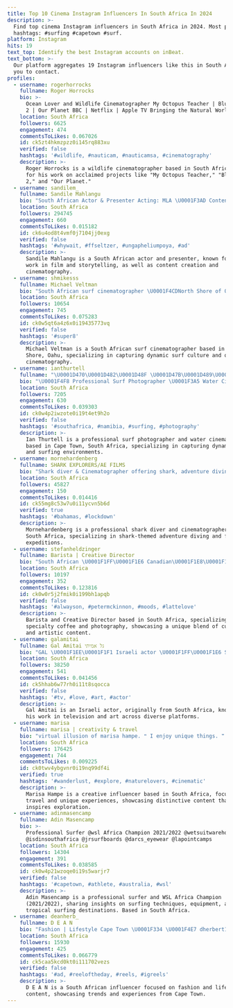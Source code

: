 ```yaml
---
title: Top 10 Cinema Instagram Influencers In South Africa In 2024
description: >-
  Find top cinema Instagram influencers in South Africa in 2024. Most popular
  hashtags: #surfing #capetown #surf.
platform: Instagram
hits: 19
text_top: Identify the best Instagram accounts on inBeat.
text_bottom: >-
  Our platform aggregates 19 Instagram influencers like this in South Africa for
  you to contact.
profiles:
  - username: rogerhorrocks
    fullname: Roger Horrocks
    bio: >-
      Ocean Lover and Wildlife Cinematographer My Octopus Teacher | Blue Planet
      2 | Our Planet BBC | Netflix | Apple TV Bringing the Natural World Home
    location: South Africa
    followers: 6625
    engagement: 474
    commentsToLikes: 0.067026
    id: ck5zt4hkmzpzz0i145rq883xu
    verified: false
    hashtags: '#wildlife, #nauticam, #nauticamsa, #cinematography'
    description: >-
      Roger Horrocks is a wildlife cinematographer based in South Africa, known
      for his work on acclaimed projects like "My Octopus Teacher," "Blue Planet
      2," and "Our Planet."
  - username: sandilem_
    fullname: Sandile Mahlangu
    bio: "South African Actor & Presenter Acting: MLA \U0001F3AD Content Creator \U0001F3A8 Cinematographer \U0001F39E Story Teller \U0001F3AC"
    location: South Africa
    followers: 294745
    engagement: 660
    commentsToLikes: 0.015182
    id: ck6u4od8t4vmf0j7104jj0exg
    verified: false
    hashtags: '#whywait, #ffseltzer, #ungapheliumpoya, #ad'
    description: >-
      Sandile Mahlangu is a South African actor and presenter, known for his
      work in film and storytelling, as well as content creation and
      cinematography.
  - username: shmikesss
    fullname: Michael Veltman
    bio: "South African surf cinematographer \U0001F4CDNorth Shore of Oahu, Hawaii"
    location: South Africa
    followers: 10654
    engagement: 745
    commentsToLikes: 0.075283
    id: ck0w5qt6a4z6x0i19435773vq
    verified: false
    hashtags: '#super8'
    description: >-
      Michael Veltman is a South African surf cinematographer based in North
      Shore, Oahu, specializing in capturing dynamic surf culture and oceanic
      cinematography.
  - username: ianthurtell
    fullname: "\U0001D470\U0001D482\U0001D48F \U0001D47B\U0001D489\U0001D496\U0001D493\U0001D495\U0001D486\U0001D48D\U0001D48D"
    bio: "\U0001F4F8 Professional Surf Photographer \U0001F3A5 Water Cinematographer \U0001F30D Cape Town, South Africa \U0001F1FF\U0001F1E6"
    location: South Africa
    followers: 7205
    engagement: 630
    commentsToLikes: 0.039303
    id: ck0w4p2iwzote0i19t4et9h2o
    verified: false
    hashtags: '#southafrica, #namibia, #surfing, #photography'
    description: >-
      Ian Thurtell is a professional surf photographer and water cinematographer
      based in Cape Town, South Africa, specializing in capturing dynamic marine
      and surfing environments.
  - username: mornehardenberg
    fullname: SHARK EXPLORERS/AE FILMS
    bio: "Shark diver & Cinematographer offering shark, adventure diving & filming expeditions. Follow \U0001F449 @shark_explorers & @atlanticedgefilms"
    location: South Africa
    followers: 45827
    engagement: 150
    commentsToLikes: 0.014416
    id: ck55mg8c53w7u0i11ycvn5b6d
    verified: true
    hashtags: '#bahamas, #lockdown'
    description: >-
      Mornehardenberg is a professional shark diver and cinematographer based in
      South Africa, specializing in shark-themed adventure diving and film
      expeditions.
  - username: stefanheldzinger
    fullname: Barista | Creative Director
    bio: "South African \U0001F1FF\U0001F1E6 Canadian\U0001F1E8\U0001F1E6 stefanheldzingerphotography.com Speciality Coffee Barista @throughgoodc ☕️ @cuts affiliate link⬇️"
    location: South Africa
    followers: 10197
    engagement: 352
    commentsToLikes: 0.123816
    id: ck0w0r5j2fmik0i199bh1apqb
    verified: false
    hashtags: '#alwayson, #petermckinnon, #moods, #lattelove'
    description: >-
      Barista and Creative Director based in South Africa, specializing in
      specialty coffee and photography, showcasing a unique blend of culinary
      and artistic content.
  - username: galamitai
    fullname: Gal Amitai גל אמיתי
    bio: "GAL \U0001F1EE\U0001F1F1 Israeli actor \U0001F1FF\U0001F1E6 South African native @yitzug1 agency @hastudio_actingschool @hastudio_digital @voodoobartlv"
    location: South Africa
    followers: 38250
    engagement: 541
    commentsToLikes: 0.041456
    id: ck5hhab6w77rh0i11t8sqocca
    verified: false
    hashtags: '#tv, #love, #art, #actor'
    description: >-
      Gal Amitai is an Israeli actor, originally from South Africa, known for
      his work in television and art across diverse platforms.
  - username: marisa
    fullname: marisa | creativity & travel
    bio: "virtual illusion of marisa hampe. ❝ I enjoy unique things. ❞ ↓ so, if you have a unique idea you know where to slide. marisa@tbs-media.de | \U0001F1E9\U0001F1EA"
    location: South Africa
    followers: 176425
    engagement: 744
    commentsToLikes: 0.009225
    id: ck0twv4ybgvnr0i19nq99df4i
    verified: true
    hashtags: '#wanderlust, #explore, #naturelovers, #cinematic'
    description: >-
      Marisa Hampe is a creative influencer based in South Africa, focusing on
      travel and unique experiences, showcasing distinctive content that
      inspires exploration.
  - username: adinmasencamp
    fullname: Adin Masencamp
    bio: >-
      Professional Surfer @wsl Africa Champion 2021/2022 @wetsuitwarehouseza
      @isdinsouthafrica @jrsurfboards @darcs_eyewear @lapointcamps
    location: South Africa
    followers: 14304
    engagement: 391
    commentsToLikes: 0.038585
    id: ck0w4p21wzoqe0i19s5warjr7
    verified: false
    hashtags: '#capetown, #athlete, #australia, #wsl'
    description: >-
      Adin Masencamp is a professional surfer and WSL Africa Champion
      (2021/2022), sharing insights on surfing techniques, equipment, and
      tropical surfing destinations. Based in South Africa.
  - username: deanherb_
    fullname: D E A N
    bio: "Fashion | Lifestyle Cape Town \U0001F334 \U0001F4E7 dherbert10@outlook.com"
    location: South Africa
    followers: 15930
    engagement: 425
    commentsToLikes: 0.066779
    id: ck5caa5kcd0kt0i111702vezs
    verified: false
    hashtags: '#ad, #reeloftheday, #reels, #igreels'
    description: >-
      D E A N is a South African influencer focused on fashion and lifestyle
      content, showcasing trends and experiences from Cape Town.
---
```


